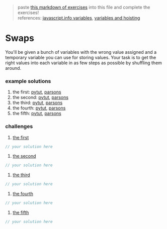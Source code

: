 > paste [this markdown of exercises](https://raw.githubusercontent.com/janke-learning/variable-exercises/master/swaps.md) into this file and complete the exercises!   
> references: [javascript.info variables](https://javascript.info/variables), [variables and hoisting](https://github.com/janke-learning/variables-and-hoisting) 
# Swaps 

You'll be given a bunch of variables with the wrong value assigned and a temporary variable you can use for storing values.  Your task is to get the right values into each variable in as few steps as possible by shuffling them around.

### example solutions
1. the first: [pytut](https://goo.gl/mk9xd3), [parsons](https://janke-learning.github.io/parsonizer/?snippet=let%20a%20%3D%20%22b%22%2C%20b%20%3D%20%22a%22%3B%0Alet%20_%20%3D%20'%20'%3B%0A%0A_%20%3D%20b%3B%0Ab%20%3D%20a%3B%0Aa%20%3D%20_%3B)
1. the second: [pytut](https://goo.gl/BWKuGm), [parsons](https://janke-learning.github.io/parsonizer/?snippet=let%20a%20%3D%20%22c%22%2C%20b%20%3D%20%22a%22%2C%20c%20%3D%20%22b%22%3B%0Alet%20_%20%3D%20'%20'%3B%0A%0A_%20%3D%20c%3B%0Ac%20%3D%20a%3B%0Aa%20%3D%20b%3B%0Ab%20%3D%20_%3B%0A)
1. the third: [pytut](https://goo.gl/jeBHWU), [parsons](https://janke-learning.github.io/parsonizer/?snippet=let%20a%20%3D%20%22d%22%2C%20b%20%3D%20%22a%22%2C%20c%20%3D%20%22b%22%2C%20d%20%3D%20%22c%22%3B%0Alet%20_%20%3D%20'%20'%3B%0A%0A_%20%3D%20a%3B%0Aa%20%3D%20b%3B%0Ab%20%3D%20c%3B%0Ac%20%3D%20d%3B%0Ad%20%3D%20_%3B%0A)
1. the fourth: [pytut](https://goo.gl/C8t81i), [parsons](https://janke-learning.github.io/parsonizer/?snippet=let%20a%20%3D%20%22z%22%2C%20b%20%3D%20%22y%22%2C%20c%20%3D%20%22x%22%2C%20d%20%3D%20%22w%22%3B%0Alet%20_%20%3D%20'%20'%3B%0A%0A_%20%3D%20a%3B%0Aa%20%3D%20d%3B%0Ad%20%3D%20_%3B%0A_%20%3D%20b%3B%0Ab%20%3D%20c%3B%0Ac%20%3D%20_%3B%0A)
1. the fifth: [pytut](https://goo.gl/KokxwL), [parsons](https://janke-learning.github.io/parsonizer/?snippet=let%20a%20%3D%20%22z%22%2C%20b%20%3D%20%22y%22%2C%20c%20%3D%20%22x%22%2C%20d%20%3D%20%22w%22%2C%20e%20%3D%20%22v%22%3B%0Alet%20_%20%3D%20'%20'%3B%0A%0A_%20%3D%20a%3B%0Aa%20%3D%20e%3B%0Ae%20%3D%20_%3B%0A_%20%3D%20b%3B%0Ab%20%3D%20d%3B%0Ad%20%3D%20_%3B%0A) 

### challenges
1. [the first](https://goo.gl/k9jdZy)
```js
// your solution here
```
1. [the second](https://goo.gl/KvayUU)
```js
// your solution here
```
1. [the third](https://goo.gl/WXXtV7)
```js
// your solution here
```
1. [the fourth](https://goo.gl/nTA1DG)
```js
// your solution here
```
1. [the fifth](https://goo.gl/gDaKNi)
```js
// your solution here
```
